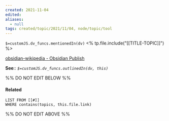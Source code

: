 ```yaml
---
created: 2021-11-04 
edited: 
aliases:
  - null
tags: created/topic/2021/11/04, node/topic/tool
---
```

`$=customJS.dv_funcs.mentionedIn(dv)`
<% tp.file.include("[[TITLE-TOPIC]]") %>


[obsidian-wikipedia - Obsidian Publish](https://publish.obsidian.md/hub/02+-+Community+Expansions/02.05+All+Community+Expansions/Plugins/obsidian-wikipedia)

**See**:: 
*`$=customJS.dv_funcs.outlinedIn(dv, this)`*

%% DO NOT EDIT BELOW %%
#### Related 
```dataview
LIST FROM [[#]]
WHERE contains(topics, this.file.link)
```
%% DO NOT EDIT ABOVE %%
